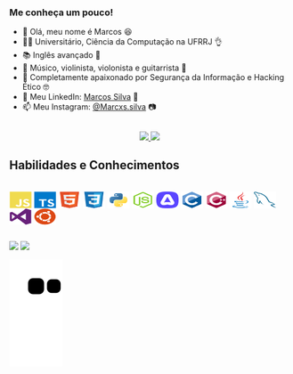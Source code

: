 <h3>Me conheça um pouco!</h3>

- 👋 Olá, meu nome é Marcos 😆
- 👨‍🎓 Universitário, Ciência da Computação na UFRRJ 👌
- 📚 Inglês avançado 🗽
- 🎻 Músico, violinista, violonista e guitarrista 🎸
- 👀 Completamente apaixonado por Segurança da Informação e Hacking Ético 🤓
- 💼 Meu LinkedIn: <a href="https://LinkedIn.com/in/m4rcxs">Marcos Silva</a> 👔
- 📫 Meu Instagram: <a href="https://instagram.com/marcxs.silva">@Marcxs.silva</a> 📷 
##
<div align="center">
  <a href="https://github.com/m4rcxs">
  <img height="180em" src="https://github-readme-stats.vercel.app/api?username=m4rcxs&show_icons=true&theme=dracula&include_all_commits=true&count_private=true"/>
  <img height="180em" src="https://github-readme-stats.vercel.app/api/top-langs/?username=m4rcxs&layout=compact&langs_count=7&theme=dracula"/>
  </a>
</div>

##
<h2>Habilidades e Conhecimentos</h2>
<div style="display: inline_block"><br>
    <img align="center" alt="Marcos-Js" height="30" width="40" src="https://raw.githubusercontent.com/devicons/devicon/master/icons/javascript/javascript-plain.svg">
    <img align="center" alt="Marcos-Ts" height="30" width="40" src="https://raw.githubusercontent.com/devicons/devicon/master/icons/typescript/typescript-plain.svg">
    <img align="center" alt="Marcos-HTML" height="30" width="40" src="https://raw.githubusercontent.com/devicons/devicon/master/icons/html5/html5-original.svg">
    <img align="center" alt="Marcos-CSS" height="30" width="40" src="https://raw.githubusercontent.com/devicons/devicon/master/icons/css3/css3-original.svg">
    <img align="center" alt="Marcos-Python" height="30" width="40" src="https://raw.githubusercontent.com/devicons/devicon/master/icons/python/python-original.svg">
    <img align="center" alt="Marcos-NodeJS" height="30" width="40" src="https://raw.githubusercontent.com/devicons/devicon/master/icons/nodejs/nodejs-plain.svg">
    <img align="center" alt="Marcos-AdonisJS" height="30" width="40" src="https://raw.githubusercontent.com/devicons/devicon/master/icons/adonisjs/adonisjs-original.svg">
    <img align="center" alt="Marcos-Csharp" height="30" width="40" src="https://raw.githubusercontent.com/devicons/devicon/master/icons/c/c-original.svg">
    <img align="center" alt="Marcos-C" height="30" width="40" src="https://raw.githubusercontent.com/devicons/devicon/master/icons/cplusplus/cplusplus-original.svg">
    <img align="center" alt="Marcos-JAVA" height="30" width="40" src="https://raw.githubusercontent.com/devicons/devicon/master/icons/java/java-original.svg">
    <img align="center" alt="Marcos-MySQL" height="30" width="40" src="https://raw.githubusercontent.com/devicons/devicon/master/icons/mysql/mysql-original.svg">
    <img align="center" alt="Marcos-VStudio" height="30" width="40" src="https://raw.githubusercontent.com/devicons/devicon/master/icons/visualstudio/visualstudio-plain.svg">
  <img align="center" alt="Marcos-Ubuntu" height="30" width="40" src="https://raw.githubusercontent.com/devicons/devicon/master/icons/ubuntu/ubuntu-plain.svg">
</div>

##
<div> 
  <a href="https://instagram.com/marcxs.silva" target="_blank"><img src="https://img.shields.io/badge/-Instagram-%23E4405F?style=for-the-badge&logo=instagram&logoColor=white" target="_blank"></a> 
  <a href="https://www.linkedin.com/in/m4rcxs" target="_blank"><img src="https://img.shields.io/badge/-LinkedIn-%230077B5?style=for-the-badge&logo=linkedin&logoColor=white" target="_blank"></a>
  
![Snake animation](https://github.com/M4rcxs/M4rcxs/blob/output/github-contribution-grid-snake.svg)
  
</div>
